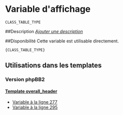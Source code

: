 # Variable d'affichage
```
CLASS_TABLE_TYPE
```


##Description
[*Ajouter une description*](https://fa-tvars.appspot.com/var/CLASS_TABLE_TYPE)

##Disponibilité
Cette variable est utilisable directement.

```html
{CLASS_TABLE_TYPE}
```

## Utilisations dans les templates

### Version phpBB2

#### [Template overall_header](subsilver/overall_header.md#readme)
* [Variable &agrave; la ligne 277](../subsilver/overall_header.tpl#L277)
* [Variable &agrave; la ligne 295](../subsilver/overall_header.tpl#L295)